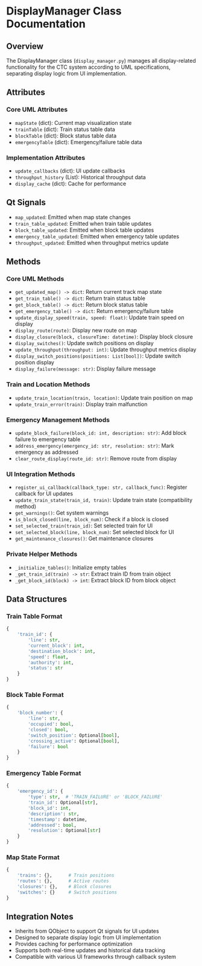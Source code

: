 # DisplayManager Class Documentation

## Overview
The DisplayManager class (`display_manager.py`) manages all display-related functionality for the CTC system according to UML specifications, separating display logic from UI implementation.

## Attributes

### Core UML Attributes
- `mapState` (dict): Current map visualization state
- `trainTable` (dict): Train status table data
- `blockTable` (dict): Block status table data
- `emergencyTable` (dict): Emergency/failure table data

### Implementation Attributes
- `update_callbacks` (dict): UI update callbacks
- `throughput_history` (List): Historical throughput data
- `display_cache` (dict): Cache for performance

## Qt Signals
- `map_updated`: Emitted when map state changes
- `train_table_updated`: Emitted when train table updates
- `block_table_updated`: Emitted when block table updates
- `emergency_table_updated`: Emitted when emergency table updates
- `throughput_updated`: Emitted when throughput metrics update

## Methods

### Core UML Methods
- `get_updated_map() -> dict`: Return current track map state
- `get_train_table() -> dict`: Return train status table
- `get_block_table() -> dict`: Return block status table
- `get_emergency_table() -> dict`: Return emergency/failure table
- `update_display_speed(train, speed: float)`: Update train speed on display
- `display_route(route)`: Display new route on map
- `display_closure(block, closureTime: datetime)`: Display block closure
- `display_switches()`: Update switch positions on display
- `update_throughput(throughput: int)`: Update throughput metrics display
- `display_switch_positions(positions: List[bool])`: Update switch position display
- `display_failure(message: str)`: Display failure message

### Train and Location Methods
- `update_train_location(train, location)`: Update train position on map
- `update_train_error(train)`: Display train malfunction

### Emergency Management Methods
- `update_block_failure(block_id: int, description: str)`: Add block failure to emergency table
- `address_emergency(emergency_id: str, resolution: str)`: Mark emergency as addressed
- `clear_route_display(route_id: str)`: Remove route from display

### UI Integration Methods
- `register_ui_callback(callback_type: str, callback_func)`: Register callback for UI updates
- `update_train_state(train_id, train)`: Update train state (compatibility method)
- `get_warnings()`: Get system warnings
- `is_block_closed(line, block_num)`: Check if a block is closed
- `set_selected_train(train_id)`: Set selected train for UI
- `set_selected_block(line, block_num)`: Set selected block for UI
- `get_maintenance_closures()`: Get maintenance closures

### Private Helper Methods
- `_initialize_tables()`: Initialize empty tables
- `_get_train_id(train) -> str`: Extract train ID from train object
- `_get_block_id(block) -> int`: Extract block ID from block object

## Data Structures

### Train Table Format
```python
{
    'train_id': {
        'line': str,
        'current_block': int,
        'destination_block': int,
        'speed': float,
        'authority': int,
        'status': str
    }
}
```

### Block Table Format
```python
{
    'block_number': {
        'line': str,
        'occupied': bool,
        'closed': bool,
        'switch_position': Optional[bool],
        'crossing_active': Optional[bool],
        'failure': bool
    }
}
```

### Emergency Table Format
```python
{
    'emergency_id': {
        'type': str,  # 'TRAIN_FAILURE' or 'BLOCK_FAILURE'
        'train_id': Optional[str],
        'block_id': int,
        'description': str,
        'timestamp': datetime,
        'addressed': bool,
        'resolution': Optional[str]
    }
}
```

### Map State Format
```python
{
    'trains': {},      # Train positions
    'routes': {},      # Active routes
    'closures': {},    # Block closures
    'switches': {}     # Switch positions
}
```

## Integration Notes
- Inherits from QObject to support Qt signals for UI updates
- Designed to separate display logic from UI implementation
- Provides caching for performance optimization
- Supports both real-time updates and historical data tracking
- Compatible with various UI frameworks through callback system
